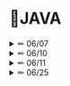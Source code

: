 # 📒JAVA

<details>

<summary> ✏ 06/07 </summary>
<div markdown="1">

**Java의 특징**
1. 자바의 모토
    
    : 한 번 프로그램을 작성하면 운영체제와 무관하게 실행 가능
    
    (WORA: Write once, Run Anywhere)
    
    플랫폼 독립적인 언어
    
2. 자바가상머신(Java Virtual Machine) -> 이게 있어서 플랫폼 독립적일 수 있다.
    
    : 컴파일된 바이트코드를 실행시킬 수 있는 소프트웨어

```

 소스코드 ------------------------------> 바이트 코드
 (Hello.java)    컴퍼일러(javac.exe)     (Hello.class)

```

**자바 소스 코드의 실행 과정**

1. 소스 파일(.java)을 작성한 후 컴파일을 수행하면 자바 가상 머신상에서 동작하는 바이트 코드(.class)가 생성된다.
2. 이후 바이트 코드를 실행하면 자바 가상 머신은 운영체제에서 메모리를 할당받아 자바 프로그램을 실행한다.

**컴파일 후 생성되는 바이트 코드(.class)**
``` JAVA
class A{  //A.class
}
class B{  //B.class
}
class C{  //C.class
	class D{  //C$D.class
	}
}
public class ByteCodeFiles{  //ByteCodeFiles.class
	public static void main(String[] args)
}
```
**자바 메모리 구조**

![image](https://github.com/Yang-soeun/Yang-soeun/assets/87464750/1406d0b9-fa0d-4be1-95a5-85eada2089aa)

- 실제 데이터 값의 저장 위치
    - 기본 자료형은 스택 메모리에 생성된 공간에 실제 변숫값을 저장하는 반면, 참조 자료형은 실제 데이터
      값은 힙 메모리에 저장하고, 스택 메모리의 변수 공간에는 실제 변숫값이 저장된 힙 메모리의 위치값을
      저장한다.

**자료형(Data Type)**
```
	- 기본 자료형(primitive DataType)
	- 논리형 : boolean(1byte 단위로 저장)
	- 문자형: char(2byte 유니코드 기반 : 0~65535)

	- 정수형: byte(1byte 메모리 공간 할당: -128 ~ 127)
			  short(2byte : -32768 ~ 32767)
			  int(4byte: -2147483648 ~ 2147483647) *기본
			  long(8byte: +=900경)

	- 실수형: float(4byte) 
			  double(8byte) *기본

*리터럴을 컴파일러가 int 타입으로 처음에 인식을 해주는데 byte, short는 표현범위 값 안이면 선언한 타입 그대로 인식해줌
	- 데이터가 손실될 우려가 없기 때문이다.

참조 자료형(Reference DataType) - 개발자가 직접 정의한 데이터 타입
	- 클래스
	- 인터페이스
	- 배열
```

</details>

<details>

<summary> ✏ 06/10 </summary>
<div markdown="1">

**변수 이름 작성 유의사항**
1) 숫자로 시작 불가

2) 특수문자는 $, _ 만 사용가능

- $만 사용가능하지만, _만 사용 불가

3) 자바에서 사용하는 예약어 사용 불가

**실수-오차없이 계산**
``` JAVA
System.out.println(2 - 1.1); //0.9가 나와야 하는데 오차가 발생(0.8999999999999999)
		
//정확한 연산 가능
BigDecimal bd1 = new BigDecimal("2");
BigDecimal bd2 = new BigDecimal("1.1");
System.out.println(bd1.subtract(bd2));
```

**연산자**
- 산술 연산자
- 관계 연산자
- 논리 연산자
    - AND, OR, NOT, XOR
- 증감 연산자
- 복합대입 연산자 = 대입 연산자
- 삼항 연산자

**논리 연산자로 논리 연산을 수행하는 것과 비트 연산자로 논리 연산을 수행하는 것의 차이**
- 쇼트 서킷
    - 연산을 수행하는 과정에서 결과가 이미 확정됐을 때 나머지 연산 과정을 생략하는 것
- 논리 연산자로 논리 연산을 수행할 때는 쇼트 서킷이 적용
- 비트 연산자로 논리 연산을 수행하면 쇼트 서킷이 적용되지 않는다.

**형변환**
![image](https://github.com/Yang-soeun/Yang-soeun/assets/87464750/6107f907-f3dd-4071-b6eb-d6575f6144dd)
- 자바에서는 대입 연산자를 기준으로 양쪽 자료형이 일치해야 한다.
- 크기가 작은 자료형을 큰 자료형에 대입하면 컴파일러가 자동 타입 변환을 수행
    - long = int → long = long 형태로 변환
- 자료형의 크기 byte < short < char < int < long < float < double

**기본 자료형 간의 연산**
- CPU에서 최소 연산 최소 단위가 int 이므로 int보다 작은 자료형도 일단 int로 읽어와서 연산을 수행
- int보다 작은 자료형 간의 연산 결과는 int가 나온다.

**제어문**

1. 조건문

> if ~ else
>
> switch ~ case
> 

1. 반복문

> for
>
> while
>
>do ~ while
>
 
1. 기타

> continue
>
> break
>
> return
>

</details>

<details>

<summary> ✏ 06/11 </summary>
<div markdown="1">
  
**향상된 switch case 문**
``` JAVA
//자바 14버전부터 사용가능
String str = switch(a) {
case 1, 3 -> "남자";
case 2, 4 -> "여자";
default -> "에러";
}; //마지막 세미콜론 필요함
```

**레이블을 이용해 이중 for문 한번에 탈출하기**

- break 다음에 레이블을 지정하면 한 번에 여러 개의 다중 반복문 탈출
  
``` JAVA
  POS1: //레이블 위치 지정(break 하고자 하는 반목문 앞에 레이블 표기)
	for(int i = 0; i<5; i++) {
		for(int j = 0; j< 5; j++) {
		if(j == 2) {
		break POS1; //레이블이 달린 반복문 탈출
		}
		System.out.println(i + ", " + j);
		}
	} //break out으로 탈출하는 중괄호
	System.out.println();
 ```
  
**기본 자료형**
- 기본 자료형은 스택 메모리에 실제 데이터 값을 저장
- 복사하면 실제 데이터 값을 복사
- 복사된 값을 변경해도 원본값은 아무런 영향을 받지 않는다.

**참조 자료형**
- 스택 메모리가 아닌 힙 메모리에 저장된 객체의 위치를 저장
- 변수를 복사하면 실제 데이터가 복사되는 것이 아니라 실제 데이터의 위치값이 복사
- 수정하면 참조 변수가 가리키는 데이터도 변하게 된다.

**배열이란?**
- 동일한 자료형을 묶어 저장하는 참조 자료형
- 생성할 때 크기를 지정해야 하고 한 번 크기를 지정하면 절대 변경할 수 없다.

**힙 메모리에 배열의 객체 생성하기**
- 모든 참조 자료형의 실제 데이터(객체)는 힙 메모리에 생성된다. 힙 메모리에 객체를 생성하기 위해서는 new 키워드를 사용해야 한다.

**객체의 위치를 참조 변수에 저장하는 이유**
- new 키워드를 이용해 객체를 생성하면 자바 가상 머신은 힙 메모리 내에 비어 있는 공간에 객체를 생성한다.
- 힙 메모리에 비어 있는 공간은 그때그때 다를 것이므로 객체가 생성 될 때마다 다른 위치에 저장될 수 있다.
- 따라서 자바 가상 머신이 생성한 객체의 위치를 반드시 알아야 개발자가 해당 객체를 사용할 수 있다.

**힙 메모리에서의 강제 초깃값**
- 힙 메모리는 모든 공간에 값이 들어가 있어야 하며 초기화를 하지 않았을 때 자바 가상 머신이 강제 초기화한다.
  
|  기본/참조    | 자료횽                | 기본 값|
|:----------------:|:-------------------------------:| :-------------------------------:|
|기본| boolean| false|
||정수(byte, short/char, int, long)| 0|
||실수(float, double)|0.0|
|참조|클래스, 배열|null|


**String 클래스의 특징**

한번 정의된 문자열은 변경할 수 없다

- 내용을 변경하면 문자열을 수정하는 것이 아니라 새로운 문자열을 포함하고 있는 객체를 생성해 기존 객체는 버린다.

- 문자열 리터럴을 바로 입력해 객체를 생성할 때 같은 문자열끼리 객체를 공유 → 메모리 효율성 때문 ex) String str = “HELLO”;

</details>

<details>

<summary> ✏ 06/25 </summary>
<div markdown="1">

![https://blog.kakaocdn.net/dn/cHhmbr/btqwUDHGMOV/usCxTFLWrG0iSkJzqdK8WK/img.png](https://blog.kakaocdn.net/dn/cHhmbr/btqwUDHGMOV/usCxTFLWrG0iSkJzqdK8WK/img.png)

**Map<K, V>**

- Key와 Value 한 쌍(엔트리)으로 데이터를 저장
- Key는 중복 저장 불가, Value는 중복 가능
    - 데이터를 구분하는 기준이 Key이기 때문에 동일한 Key가 2개 이상이라면 map.get(중복키)와 같이 실행할 때 어떤 값을 가져올지 결정할 수 없다.

**Map<K, V> 인터페이스의 주요 메서드**

| 구분 | 리턴 타입 | 메서드 명 | 기능 |
| --- | --- | --- | --- |
| 데이터 추가 | V | put(K key, V value) | 입력 매개변수의 (Key, Value)를 Map 객체에 추가 |
| 데이터 변경 | V | replace(K key, V Value) | Key에 해당하는 값을 value 값으로 변경(단, 해당 key가 없으면 null 리턴) |
|  | boolean | replace(K keym V oldValue, V newValue) | (Key, oldValue) 의 쌍을 갖는 엔트리에서 oldValue를 newValue로 변경(단, 해당 엔트리가 없으면 false 반환) |
| 데이터 정보 추출 | V | get(Object key) | 매개변수의 Key값에 해당하는 oldValue를 리턴 |
|  | boolean | containsKey(Object key) | 매개변수의 Key 값이 포함돼 있는지 여부 |
|  | boolean | containsValue(Object value) | 매개변수의 value 값이 포함돼 있는지 여부 |
|  | Set<K> | KeySet() | Map 데이터들 중 Key들만 뽑아 Set 객체로 리턴 |
|  |  Set<Entry<K, V>> | entrySet() | Map의 각 엔트리들을 Set 객체로 담아 리턴 |
|  | int | size() | Map에 포함된 엔트리의 개수 |
| 데이터 삭제 | V | remove(Object key) | 입력매개변수의 Key를 갖는 엔트리 삭제(단, 해당 Key가 없으면 아무런 동작을 하지 않음) |
|  | boolean | remove(Object key, Object value) | 입력매개변수의(key, value)를 갖는 엔트리 삭제(단, 해당 엔트리가 없으면 아무런 동작을 하지 않음) |
|  | void | clear() | Map 객체 내의 모든 데이터 삭제 |

**HashMap<K, V>**

- key 값의 중복을 허용하지 않는다.
    - Key값의 중복 여부를 확인하는 메커니즘은 HashSet<E> 때와 완벽히 동일
        - 두 key의 객체의 hashCode() 값이 같고, equals() 메서드가 true를 리턴하면 같은 객체로 인식
- key 값을 HashSet<E>로 구현한 Map<K, V> 객체
- Key 값이 HashSet<E>의 특성이 있으므로 입출력 순서는 동일하지 않을 수 있다.

**Hashtable<K, V>**

- HashMap<K, V> 구현 클래스가 단일 쓰레드에 적합한 반면, Hashtable은 멀티 쓰레드에  안정성을 가진다.
- 접근할 때도 모든 내부의 주요 메서드가 동기화 메서드로 구현돼 있으므로 멀티 쓰레드에서도 안전하게 동작한다.
- 멀티 쓰레드에도 안전하다는 특징 말고는 완벽히 HashMap<K, V>와 동일한 특징을 가진다.

**LinkedHashMap<K, V>**

- LinkedListHashMap<K, V>는 HashMap<K, V>의 기본적인 특성에 입력 데이터의 순서 정보를 추가로 갖고 있는 컬렉션이다.
- 항상 입력된 순서대로 출력된다.

**TreeMap<K, V>**

- Map<K, V>의 기본 기능에 정렬 및 검색 기능이 추가된 컬렉션
- 입력 순서와 관계없이 데이터를 Key값의 크기 순으로 저장
- Key 객체는 크기 비교의 기준을 갖고 있어야 한다.
- SortedMap<K, V> 와 NavigableMap<K, V> 인터페이스의 자식 클래스다.

**Stack<E>**

- 컬렉션 중 유일하게 클래스이므로 자체적으로 객체를 생성할 수 있다.
- LIFO 자료구조
- Vector<E>의 모든 기능을 포함하고 있으며, 추가로 LIFO를 위한 5개의 메서드가 추가됐다
    - 추가된 기능을 사용하려면 Stack<E> 타입으로 선언해야한다.
    

**Stack 클래스의 주요 메서드**

| 구분 | 리턴 타입 | 메서드 명 | 기능 |
| ---- | --- | --- | --- |
| 데이터 추가 | E | push(E item) | 매개변수인 item을 Stack<E>에 추가 |
| 데이터  확인 | E | peek() | 가장 상위에 있는 원소값 리턴(데이터 변화 없음) |
| 데이터 위치 검색 | int | search(Object o) | Stack<E> 원소의 위칫값을 리턴(맨 위의 값이 1, 아래로 내려갈수록 1 증가) |
| 데이터 추출 | E | pop() | 최상위 데이터 꺼내기(데이터의 개수 감소) |
| empty 여부 검사 | boolean | empty() | Stack<E> 객체가 비어 있는지 여부를 리턴 |

**Queue<E>**

- LinkedList<E> 가 Queue<E> 인터페이스의 구현 클래스
- FIFO 자료구조
- 입력 순서와 출력 순서가 동일

**Queue<E>의 주요 메서드**

| 구분 | 메서드 | 리턴 타입 | 메서드 명 | 기능 |
| --- | --- | --- | --- | --- |
| 예외 처리 기능 미포함 메서드 | 데이터 추가 | boolean | add(E item) | 매개변수 item 을 Queue에 추가 |
|  | 데이터 확인 | E | element() | 가장 상위에 있는 원소값 리턴(데이터가 없는 경우 NoSuchElementException 발생) |
|  | 데이터 추출 | E | remove() | 가장 상위에 있는 원소값을 꺼내기(데이터가 없는 경우 NoSuchElementException 발생) |
| 예외 처리 기능 포함 메서드 | 데이터 추가 | boolean | offer(E item) | 매개변수인 item을 Queue에 추가 |
|  | 데이터 확인 | E | peek() | 가장 상위에 있는 원소값 리턴(데이터가 하나도 없을 때 null 리턴) |
|  | 데이터 추출 | E | poll() | 가장 상위에 있는 원소값을 꺼내기(데이터가 없을 때 null 리턴) |
- 6개의 메서드 중 add() 메서드만 java.util.Collection 인터페이스에 정의돼  있고, 나머지는 모두 java.util.Queue 인터페이스에 정의돼 있다.

**Lambda**

람다가 나온 이유?

- 자바는 객체지향형 프로그래밍에서 함수는 항상 클래스 내부에 메서드로 존재해야 하고, 메서드를 사용하기 위해서는 클래스의 객체를 먼저 생성한 후에 메서드를 호출해야 한다.
- 하지만 이는 외부에 어떤 기능을 가진 함수를 정의하고, 이 함수를 호출함으로써 기능을 수행하는 본래의 함수형 프로그래밍과는 거리가 있다.
- 이를 해결하기 위해 나온 방법이 람다식이다.

**객체 지향 구조 내에서 람다식 적용**

함수형 인터페이스 → 단 하나의 추상 메서드만을 포함하는 인터페이스

```java
@FunctionalInterface //메서드가 2개 이상 만들면 에러 발생시켜줌 
public interface A {
	void abc();
}
```

```java
public class OOPvsFP {
	public static void main(String[] args) {
		//객체지향 프로그래밍 문법
		A a1 = new B();
		a1.abc();
		
		// 객체지향 프로그래밍 문법(익명 이너 클래스 사용)
		A a2 = new A() {
			@Override
			public void abc() {
				System.out.println("메서드 내용 2");
			}
		};
		
		//함수형 프로그래밍 문법(람다식)
		a2.abc();
		// 타겟타입은 함수형 인터페이스만이 타겟 타입이 될 수 있다.
		A a3 = () -> {System.out.println("메서드 내용 3");};
		a3.abc();
	}
}
```

- 람다식은 익명 이너 클래스의 축약된 형태이다.
- 람다식은 내부 메서드 명을 생략하므로 구현해야 할 추상 메서드가 2개 이상이라면 어떤 메서드를 구현할 것인지 구분할 수 없기 때문에 1개의 메서드만 정의된 함수형 인터페이스만이 타겟 타입이 될 수 있다.

**람다식의 기본 문법 및 약식 표현**

- 구현된 추상 메서드를 람다식으로 표현할 때는 메서드명 이후의 소괄호와 중괄호만 차례대로 포함하며, 이들 사이에는 람다식 기호인 화살표 → 가 들어간다.
- 메서드를 람다식으로 표현할 때는 (소괄호) → {중괄호} 의 형태만 기억하자
- **람다식의 약식 표현**

```java
**1. 중괄호 안의 실행문이 1개일 때 중괄호 생략 가능**
A a1 = () -> {System.out.println("테스트");};
A a2 = () -> System.out.println("테스트");
```

```java
**2. 매개변수 타입의 생략이 가능하고, 매개변수가 1개일 때 () 생략 가능**
A a1 = (int a) - > {...}
A a2 = (a) -> {....}
A a3 = a -> {....} //소괄호가 생략될 때는 매개 변수 타입을 반드시 생략
```

```java
**3. return문 하나만으로 이뤄져 있을 떄는 return도 생략 가능**
A a1 = (int a, int b) -> {return a + b};
A a2 = (int a, int b) -> a + b; //return을 생략할 때는 반드시 중괄호도 생략해야함
```

**메서드 참조**

- 이미 구현을 완료된 메서드 참조
    - 인스턴스 메소드 참조
    - 정적 메소드 참조

**정의 돼 있는 인스턴스 메서드 참조**

> 클래스 객체 참조 변수 :: 인스턴스 메서드명
> 

**정의돼 있는 정적 메서드 참조**

> 클래스명 :: 정적 메서드명
> 

**첫번째 매개변수로 전달된 객체의 인스턴스 메서드 참조**

> 클래스명 :: 인스턴스 메서드명
> 

```java
interface A{
	void abc(B b, int k);
}
class B{
	void bcd(int k){
		System.out.println(k);
	}
}

//인터페이스 A의 abc메소드를 호출하는 것은 첫번째 인자로 받는 B의 bcd를 호출하는 것과 같다.
//람다식
A a = (b, k){
	b.bcd(k);
};
```

**생성자 참조 == new 참조**

- 배열 객체 생성자
    - 함수형 인터페이스에 포함된 추상 메서드가 배열의 크기를 입력매개변수로 하며, 특정 배열 타입을 리턴할

> 배열 타입 :: new
A a = (len) → new int[len]; //람다식
A a = int[]::new
> 
- 클래스 객체 생성자
    - 인터페이스의 추상 메서드가 클래스 타입의 객체를 리턴할 때

> 클래스명 :: new
A a () → new B(); //람다식
A a = B :: new();
> 

</details>
